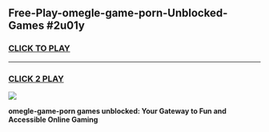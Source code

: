 
## Free-Play-omegle-game-porn-Unblocked-Games #2u01y
<h3>
<a href="https://news.freeplayer.one?title=omegle-game-porn&ref=8M">CLICK TO PLAY</a></h3>
<hr>

<h3>
<a href="https://news.freeplayer.one?title=omegle-game-porn&ref=8M">CLICK 2 PLAY</a>
  
</h3>

<a href="https://news.freeplayer.one?title=omegle-game-porn&ref=8M"><img src="https://clearcache.store/games.png"></a>


**omegle-game-porn games unblocked: Your Gateway to Fun and Accessible Online Gaming**
